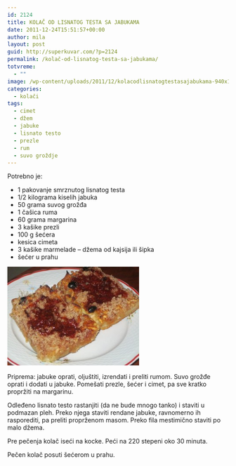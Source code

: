 ```yaml
---
id: 2124
title: KOLAČ OD LISNATOG TESTA SA JABUKAMA
date: 2011-12-24T15:51:57+00:00
author: mila
layout: post
guid: http://superkuvar.com/?p=2124
permalink: /kolač-od-lisnatog-testa-sa-jabukama/
totvreme:
  - ""
image: /wp-content/uploads/2011/12/kolacodlisnatogtestasajabukama-940x198.jpg
categories:
  - kolači
tags:
  - cimet
  - džem
  - jabuke
  - lisnato testo
  - prezle
  - rum
  - suvo groždje
---
```

Potrebno je:

  * 1 pakovanje smrznutog lisnatog testa
  * 1/2 kilograma kiselih jabuka
  * 50 grama suvog grožđa
  * 1 čašica ruma
  * 60 grama margarina
  * 3 kašike prezli
  * 100 g šećera
  * kesica cimeta
  * 3 kašike marmelade &#8211; džema od kajsija ili šipka
  * šećer u prahu

[<img class="alignnone size-medium wp-image-9320" src="/wp-content/uploads/2011/12/kolacodlisnatogtestasajabukama-300x225.jpg" alt="kolacodlisnatogtestasajabukama" width="300" height="225" />](/wp-content/uploads/2011/12/kolacodlisnatogtestasajabukama.jpg)

Priprema: jabuke oprati, oljuštiti, izrendati i preliti rumom. Suvo grožđe oprati i dodati u jabuke. Pomešati prezle, šećer i cimet, pa sve kratko propržiti na margarinu.

Odleđeno lisnato testo rastanjiti (da ne bude mnogo tanko) i staviti u podmazan pleh. Preko njega staviti rendane jabuke, ravnomerno ih rasporediti, pa preliti proprženom masom. Preko fila mestimično staviti po malo džema.

Pre pečenja kolač iseći na kocke. Peći na 220 stepeni oko 30 minuta.

Pečen kolač posuti šećerom u prahu.